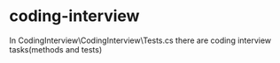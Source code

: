 # coding-interview

In CodingInterview\CodingInterview\Tests.cs there are coding interview tasks(methods and tests)